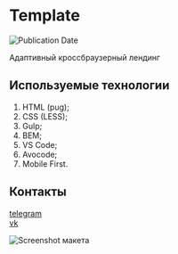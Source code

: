 # Template
![Publication Date](https://img.shields.io/static/v1?label=Release%20Date&message=08.10.2019&color=brightgreen&style=flat-square)

Адаптивный кроссбраузерный лендинг

## Используемые технологии
1. HTML (pug);
2. CSS (LESS);
3. Gulp;
4. BEM;
5. VS Code;
6. Avocode;
7. Mobile First.

## Контакты
[telegram](https://t.me/holiden)  
[vk](https://vk.com/holiden)

![Screenshot макета](https://github.com/Holiden/Weebly/blob/master/source/images/screenshot.jpg)

